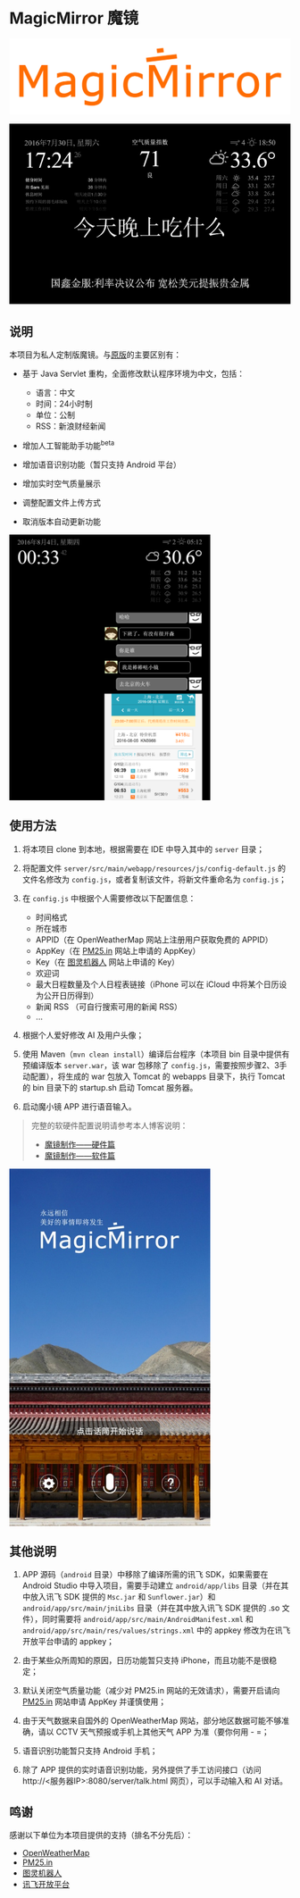 MagicMirror 魔镜
===========

![logo](pics/logo_git_o.png)

![v0.2](pics/v0.2.png)


## 说明

本项目为私人定制版魔镜。与[原版](https://github.com/MichMich/MagicMirror)的主要区别有：

- 基于 Java Servlet 重构，全面修改默认程序环境为中文，包括：
	- 语言：中文
	- 时间：24小时制
	- 单位：公制
	- RSS：新浪财经新闻

- 增加人工智能助手功能<sup>beta</sup>

- 增加语音识别功能（暂只支持 Android 平台）

- 增加实时空气质量展示

- 调整配置文件上传方式

- 取消版本自动更新功能

<img src="pics/v0.3.png" width = "360" height = "476" alt="pic3" align=center />

## 使用方法

1. 将本项目 clone 到本地，根据需要在 IDE 中导入其中的 `server` 目录；

2. 将配置文件 `server/src/main/webapp/resources/js/config-default.js` 的文件名修改为 `config.js`，或者复制该文件，将新文件重命名为 `config.js`；

3. 在 `config.js` 中根据个人需要修改以下配置信息：
	- 时间格式
	- 所在城市
	- APPID（在 OpenWeatherMap 网站上注册用户获取免费的 APPID）
	- AppKey（在 [PM25.in](http://pm25.in/api_doc) 网站上申请的 AppKey）
	- Key（在 [图灵机器人](http://www.tuling123.com) 网站上申请的 Key）
	- 欢迎词
	- 最大日程数量及个人日程表链接（iPhone 可以在 iCloud 中将某个日历设为公开日历得到）
	- 新闻 RSS （可自行搜索可用的新闻 RSS）
	- ...

4. 根据个人爱好修改 AI 及用户头像；

5. 使用 Maven（`mvn clean install`）编译后台程序（本项目 bin 目录中提供有预编译版本 `server.war`，该 war 包移除了 `config.js`，需要按照步骤2、3手动配置），将生成的 war 包放入 Tomcat 的 webapps 目录下，执行 Tomcat 的 bin 目录下的 startup.sh 启动 Tomcat 服务器。

6. 启动魔小镜 APP 进行语音输入。

>完整的软硬件配置说明请参考本人博客说明：
>
>- [魔镜制作——硬件篇](http://weyo.me/pages/techs/magic-mirror-hardware/)
>- [魔镜制作——软件篇](http://weyo.me/pages/techs/magic-mirror-software/)

<img src="pics/screenshot.jpg" width = "360" height = "640" alt="pic4" align=center />

## 其他说明

1. APP 源码（`android` 目录）中移除了编译所需的讯飞 SDK，如果需要在 Android Studio 中导入项目，需要手动建立 `android/app/libs` 目录（并在其中放入讯飞 SDK 提供的 `Msc.jar` 和 `Sunflower.jar`）和 `android/app/src/main/jniLibs` 目录（并在其中放入讯飞 SDK 提供的 .so 文件），同时需要将 `android/app/src/main/AndroidManifest.xml` 和 `android/app/src/main/res/values/strings.xml` 中的 appkey 修改为在讯飞开放平台申请的 appkey；

2. 由于某些众所周知的原因，日历功能暂只支持 iPhone，而且功能不是很稳定；

3. 默认关闭空气质量功能（减少对 PM25.in 网站的无效请求），需要开启请向 [PM25.in](http://pm25.in/api_doc) 网站申请 AppKey 并谨慎使用；

4. 由于天气数据来自国外的 OpenWeatherMap 网站，部分地区数据可能不够准确，请以 CCTV 天气预报或手机上其他天气 APP 为准（要你何用 - =；

5. 语音识别功能暂只支持 Android 手机；

6. 除了 APP 提供的实时语音识别功能，另外提供了手工访问接口（访问 http://<服务器IP>:8080/server/talk.html 网页），可以手动输入和 AI 对话。

## 鸣谢

感谢以下单位为本项目提供的支持（排名不分先后）：

- [OpenWeatherMap](http://openweathermap.org/)
- [PM25.in](http://pm25.in/api_doc)
- [图灵机器人](http://www.tuling123.com)
- [讯飞开放平台](http://www.xfyun.cn/)

